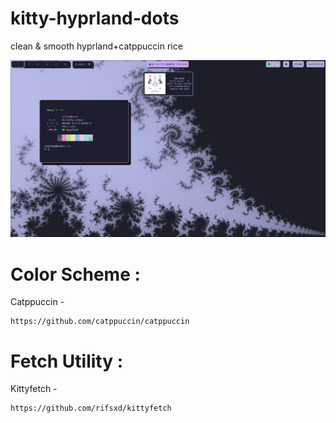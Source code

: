 # kitty-hyprland-dots
 clean & smooth hyprland+catppuccin rice
 
 <img src="/assets/hyprkitty.png">
 
# Color Scheme :
Catppuccin -
    
```
https://github.com/catppuccin/catppuccin
```
 
# Fetch Utility :
Kittyfetch -
    
```
https://github.com/rifsxd/kittyfetch
```
